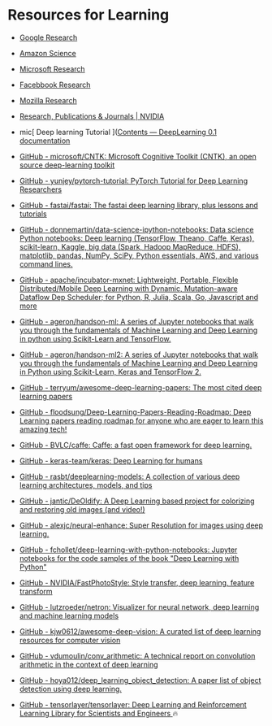 # Resources for Learning

- [Google Research](https://research.google/)

- [Amazon Science](https://www.amazon.science/)

- [Microsoft Research](https://www.microsoft.com/en-us/research/)

- [Facebbook Research ](https://research.fb.com/)

- [Mozilla Research ](https://research.mozilla.org/)

- [Research, Publications & Journals | NVIDIA](https://www.nvidia.com/en-us/research/)

- mic[ Deep learning Tutorial ]([Contents &#8212; DeepLearning 0.1 documentation](http://deeplearning.net/tutorial/contents.html)

- [GitHub - microsoft/CNTK: Microsoft Cognitive Toolkit (CNTK), an open source deep-learning toolkit](https://github.com/microsoft/CNTK)

- [GitHub - yunjey/pytorch-tutorial: PyTorch Tutorial for Deep Learning Researchers](https://github.com/yunjey/pytorch-tutorial)

- [GitHub - fastai/fastai: The fastai deep learning library, plus lessons and tutorials](https://github.com/fastai/fastai)

- [GitHub - donnemartin/data-science-ipython-notebooks: Data science Python notebooks: Deep learning (TensorFlow, Theano, Caffe, Keras), scikit-learn, Kaggle, big data (Spark, Hadoop MapReduce, HDFS), matplotlib, pandas, NumPy, SciPy, Python essentials, AWS, and various command lines.](https://github.com/donnemartin/data-science-ipython-notebooks)

- [GitHub - apache/incubator-mxnet: Lightweight, Portable, Flexible Distributed/Mobile Deep Learning with Dynamic, Mutation-aware Dataflow Dep Scheduler; for Python, R, Julia, Scala, Go, Javascript and more](https://github.com/apache/incubator-mxnet)

- [GitHub - ageron/handson-ml: A series of Jupyter notebooks that walk you through the fundamentals of Machine Learning and Deep Learning in python using Scikit-Learn and TensorFlow.](https://github.com/ageron/handson-ml)

- [GitHub - ageron/handson-ml2: A series of Jupyter notebooks that walk you through the fundamentals of Machine Learning and Deep Learning in Python using Scikit-Learn, Keras and TensorFlow 2.](https://github.com/ageron/handson-ml2)

- [GitHub - terryum/awesome-deep-learning-papers: The most cited deep learning papers](https://github.com/terryum/awesome-deep-learning-papers)

- [GitHub - floodsung/Deep-Learning-Papers-Reading-Roadmap: Deep Learning papers reading roadmap for anyone who are eager to learn this amazing tech!](https://github.com/floodsung/Deep-Learning-Papers-Reading-Roadmap)

- [GitHub - BVLC/caffe: Caffe: a fast open framework for deep learning.](https://github.com/BVLC/caffe)

- [GitHub - keras-team/keras: Deep Learning for humans](https://github.com/keras-team/keras)

- [GitHub - rasbt/deeplearning-models: A collection of various deep learning architectures, models, and tips](https://github.com/rasbt/deeplearning-models)

- [GitHub - jantic/DeOldify: A Deep Learning based project for colorizing and restoring old images (and video!)](https://github.com/jantic/DeOldify)

- [GitHub - alexjc/neural-enhance: Super Resolution for images using deep learning.](https://github.com/alexjc/neural-enhance)

- [GitHub - fchollet/deep-learning-with-python-notebooks: Jupyter notebooks for the code samples of the book &quot;Deep Learning with Python&quot;](https://github.com/fchollet/deep-learning-with-python-notebooks)

- [GitHub - NVIDIA/FastPhotoStyle: Style transfer, deep learning, feature transform](https://github.com/NVIDIA/FastPhotoStyle)

- [GitHub - lutzroeder/netron: Visualizer for neural network, deep learning and machine learning models](https://github.com/lutzroeder/netron)

- [GitHub - kjw0612/awesome-deep-vision: A curated list of deep learning resources for computer vision](https://github.com/kjw0612/awesome-deep-vision)

- [GitHub - vdumoulin/conv_arithmetic: A technical report on convolution arithmetic in the context of deep learning](https://github.com/vdumoulin/conv_arithmetic)

- [GitHub - hoya012/deep_learning_object_detection: A paper list of object detection using deep learning.](https://github.com/hoya012/deep_learning_object_detection)

- [GitHub - tensorlayer/tensorlayer: Deep Learning and Reinforcement Learning Library for Scientists and Engineers ](https://github.com/tensorlayer/tensorlayer)🔥
